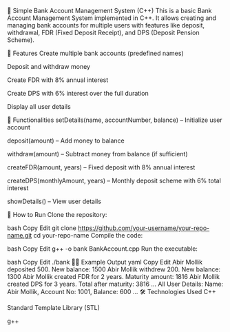 🏦 Simple Bank Account Management System (C++)
This is a basic Bank Account Management System implemented in C++. It allows creating and managing bank accounts for multiple users with features like deposit, withdrawal, FDR (Fixed Deposit Receipt), and DPS (Deposit Pension Scheme).

🚀 Features
Create multiple bank accounts (predefined names)

Deposit and withdraw money

Create FDR with 8% annual interest

Create DPS with 6% interest over the full duration

Display all user details

🧾 Functionalities
setDetails(name, accountNumber, balance) – Initialize user account

deposit(amount) – Add money to balance

withdraw(amount) – Subtract money from balance (if sufficient)

createFDR(amount, years) – Fixed deposit with 8% annual interest

createDPS(monthlyAmount, years) – Monthly deposit scheme with 6% total interest

showDetails() – View user details

📁 How to Run
Clone the repository:

bash
Copy
Edit
git clone https://github.com/your-username/your-repo-name.git
cd your-repo-name
Compile the code:

bash
Copy
Edit
g++ -o bank BankAccount.cpp
Run the executable:

bash
Copy
Edit
./bank
🧑‍💻 Example Output
yaml
Copy
Edit
Abir Mollik deposited 500. New balance: 1500
Abir Mollik withdrew 200. New balance: 1300
Abir Mollik created FDR for 2 years. Maturity amount: 1816
Abir Mollik created DPS for 3 years. Total after maturity: 3816
...
All User Details:
Name: Abir Mollik, Account No: 1001, Balance: 600
...
🛠️ Technologies Used
C++

Standard Template Library (STL)

g++

